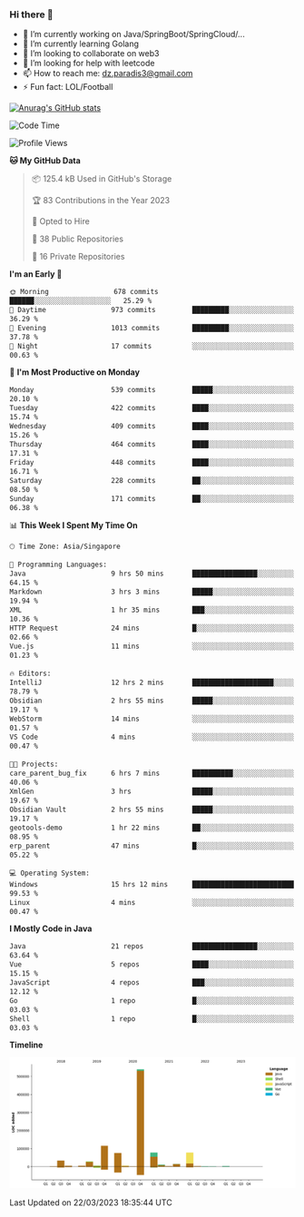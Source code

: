 ### Hi there 👋

- 🔭 I’m currently working on Java/SpringBoot/SpringCloud/...
- 🌱 I’m currently learning Golang
- 👯 I’m looking to collaborate on web3
- 🤔 I’m looking for help with leetcode
- 📫 How to reach me: dz.paradis3@gmail.com
- ⚡ Fun fact: LOL/Football

[![Anurag's GitHub stats](https://github-readme-stats.vercel.app/api?username=xiumu2017&show_icons=true&theme=radical)](https://github.com/anuraghazra/github-readme-stats)

<!--
**xiumu2017/xiumu2017** is a ✨ _special_ ✨ repository because its `README.md` (this file) appears on your GitHub profile.

Here are some ideas to get you started:

- 🔭 I’m currently working on ...
- 🌱 I’m currently learning ...
- 👯 I’m looking to collaborate on ...
- 🤔 I’m looking for help with ...
- 💬 Ask me about ...
- 📫 How to reach me: ...
- 😄 Pronouns: ...
- ⚡ Fun fact: ...
-->

<!--START_SECTION:waka-->
![Code Time](http://img.shields.io/badge/Code%20Time-1%2C279%20hrs%2032%20mins-blue)

![Profile Views](http://img.shields.io/badge/Profile%20Views-0-blue)

**🐱 My GitHub Data** 

> 📦 125.4 kB Used in GitHub's Storage 
 > 
> 🏆 83 Contributions in the Year 2023
 > 
> 💼 Opted to Hire
 > 
> 📜 38 Public Repositories 
 > 
> 🔑 16 Private Repositories 
 > 
**I'm an Early 🐤** 

```text
🌞 Morning                678 commits         ██████░░░░░░░░░░░░░░░░░░░   25.29 % 
🌆 Daytime                973 commits         █████████░░░░░░░░░░░░░░░░   36.29 % 
🌃 Evening                1013 commits        █████████░░░░░░░░░░░░░░░░   37.78 % 
🌙 Night                  17 commits          ░░░░░░░░░░░░░░░░░░░░░░░░░   00.63 % 
```
📅 **I'm Most Productive on Monday** 

```text
Monday                   539 commits         █████░░░░░░░░░░░░░░░░░░░░   20.10 % 
Tuesday                  422 commits         ████░░░░░░░░░░░░░░░░░░░░░   15.74 % 
Wednesday                409 commits         ████░░░░░░░░░░░░░░░░░░░░░   15.26 % 
Thursday                 464 commits         ████░░░░░░░░░░░░░░░░░░░░░   17.31 % 
Friday                   448 commits         ████░░░░░░░░░░░░░░░░░░░░░   16.71 % 
Saturday                 228 commits         ██░░░░░░░░░░░░░░░░░░░░░░░   08.50 % 
Sunday                   171 commits         ██░░░░░░░░░░░░░░░░░░░░░░░   06.38 % 
```


📊 **This Week I Spent My Time On** 

```text
🕑︎ Time Zone: Asia/Singapore

💬 Programming Languages: 
Java                     9 hrs 50 mins       ████████████████░░░░░░░░░   64.15 % 
Markdown                 3 hrs 3 mins        █████░░░░░░░░░░░░░░░░░░░░   19.94 % 
XML                      1 hr 35 mins        ███░░░░░░░░░░░░░░░░░░░░░░   10.36 % 
HTTP Request             24 mins             █░░░░░░░░░░░░░░░░░░░░░░░░   02.66 % 
Vue.js                   11 mins             ░░░░░░░░░░░░░░░░░░░░░░░░░   01.23 % 

🔥 Editors: 
IntelliJ                 12 hrs 2 mins       ████████████████████░░░░░   78.79 % 
Obsidian                 2 hrs 55 mins       █████░░░░░░░░░░░░░░░░░░░░   19.17 % 
WebStorm                 14 mins             ░░░░░░░░░░░░░░░░░░░░░░░░░   01.57 % 
VS Code                  4 mins              ░░░░░░░░░░░░░░░░░░░░░░░░░   00.47 % 

🐱‍💻 Projects: 
care_parent_bug_fix      6 hrs 7 mins        ██████████░░░░░░░░░░░░░░░   40.06 % 
XmlGen                   3 hrs               █████░░░░░░░░░░░░░░░░░░░░   19.67 % 
Obsidian Vault           2 hrs 55 mins       █████░░░░░░░░░░░░░░░░░░░░   19.17 % 
geotools-demo            1 hr 22 mins        ██░░░░░░░░░░░░░░░░░░░░░░░   08.95 % 
erp_parent               47 mins             █░░░░░░░░░░░░░░░░░░░░░░░░   05.22 % 

💻 Operating System: 
Windows                  15 hrs 12 mins      █████████████████████████   99.53 % 
Linux                    4 mins              ░░░░░░░░░░░░░░░░░░░░░░░░░   00.47 % 
```

**I Mostly Code in Java** 

```text
Java                     21 repos            ████████████████░░░░░░░░░   63.64 % 
Vue                      5 repos             ████░░░░░░░░░░░░░░░░░░░░░   15.15 % 
JavaScript               4 repos             ███░░░░░░░░░░░░░░░░░░░░░░   12.12 % 
Go                       1 repo              █░░░░░░░░░░░░░░░░░░░░░░░░   03.03 % 
Shell                    1 repo              █░░░░░░░░░░░░░░░░░░░░░░░░   03.03 % 
```



**Timeline**

![Lines of Code chart](https://raw.githubusercontent.com/xiumu2017/xiumu2017/main/assets/bar_graph.png)


 Last Updated on 22/03/2023 18:35:44 UTC
<!--END_SECTION:waka-->
